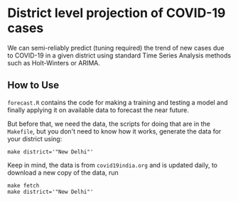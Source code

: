 # District level projection of COVID-19 cases
We can semi-reliably predict (tuning required) the trend of new cases due to COVID-19 in a given district using
standard Time Series Analysis methods such as Holt-Winters or ARIMA.

## How to Use
`forecast.R` contains the code for making a training and testing a model and finally applying it on available data
to forecast the near future.

But before that, we need the data, the scripts for doing that are in the `Makefile`, but you don't need to know how
it works, generate the data for your district using:
```
make district='"New Delhi"'
```

Keep in mind, the data is from `covid19india.org` and is updated daily, to download a new copy of the data, run
```
make fetch
make district='"New Delhi"'
```
